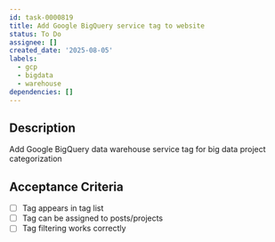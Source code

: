 ```yaml
---
id: task-0000819
title: Add Google BigQuery service tag to website
status: To Do
assignee: []
created_date: '2025-08-05'
labels:
  - gcp
  - bigdata
  - warehouse
dependencies: []
---
```


## Description

Add Google BigQuery data warehouse service tag for big data project categorization

## Acceptance Criteria

- [ ] Tag appears in tag list
- [ ] Tag can be assigned to posts/projects
- [ ] Tag filtering works correctly

